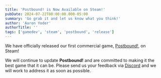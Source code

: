 ```yaml
---
title: 'Postbound! is Now Available on Steam!'
pubDate: 2024-07-22T08:00:00.000-05:00
summary: 'Go grab it and let us know what you think!'
author: 'Aaron Yoder'
authorTitle: ''
tags: ['gamedev', 'steam', 'postbound', 'release']
---
```


We have officially released our first commercial game, [Postbound!](https://store.steampowered.com/app/2788760/Postbound/), on Steam!

We will continue to update **Postbound!** and are committed to making it the best game that it can be. Please send us your feedback via [Discord](https://discord.gg/8uWduVrUUa) and we will work to address it as soon as possible.

